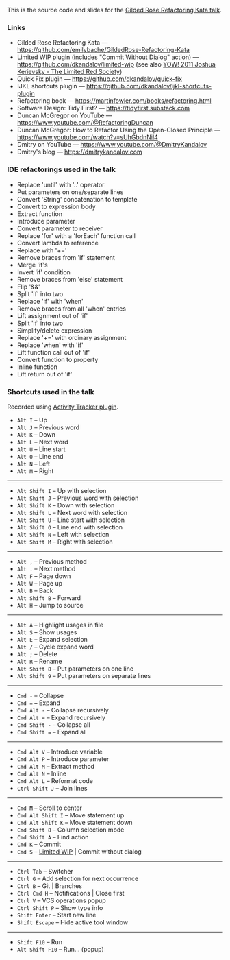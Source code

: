 This is the source code and slides for the [Gilded Rose Refactoring Kata talk](https://kotlinconf.com/speakers/9aa1160b-ce4f-4992-a1ad-b6da7d62c033).

### Links
- Gilded Rose Refactoring Kata — https://github.com/emilybache/GildedRose-Refactoring-Kata
- Limited WIP plugin (includes "Commit Without Dialog" action) — https://github.com/dkandalov/limited-wip (see also [YOW! 2011 Joshua Kerievsky - The Limited Red Society](https://www.youtube.com/watch?v=6u0GknnOLnc))
- Quick Fix plugin — https://github.com/dkandalov/quick-fix
- IJKL shortcuts plugin — https://github.com/dkandalov/ijkl-shortcuts-plugin
- Refactoring book — https://martinfowler.com/books/refactoring.html
- Software Design: Tidy First? — https://tidyfirst.substack.com
- Duncan McGregor on YouTube — https://www.youtube.com/@RefactoringDuncan
- Duncan McGregor: How to Refactor Using the Open-Closed Principle — https://www.youtube.com/watch?v=sUhGbdnNil4
- Dmitry on YouTube — https://www.youtube.com/@DmitryKandalov
- Dmitry's blog — https://dmitrykandalov.com


### IDE refactorings used in the talk

- Replace 'until' with '..' operator
- Put parameters on one/separate lines
- Convert 'String' concatenation to template
- Convert to expression body
- Extract function
- Introduce parameter
- Convert parameter to receiver
- Replace 'for' with a 'forEach' function call
- Convert lambda to reference
- Replace with '+='
- Remove braces from 'if' statement
- Merge 'if's
- Invert 'if' condition
- Remove braces from 'else' statement
- Flip '&&'
- Split 'if' into two
- Replace 'if' with 'when'
- Remove braces from all 'when' entries
- Lift assignment out of 'if'
- Split 'if' into two
- Simplify/delete expression
- Replace '+=' with ordinary assignment
- Replace 'when' with 'if'
- Lift function call out of 'if'
- Convert function to property
- Inline function
- Lift return out of 'if'


### Shortcuts used in the talk

Recorded using [Activity Tracker plugin](https://github.com/dkandalov/activity-tracker).

- `Alt I` – Up
- `Alt J` – Previous word
- `Alt K` – Down
- `Alt L` – Next word
- `Alt U` – Line start
- `Alt O` – Line end
- `Alt N` – Left
- `Alt M` – Right

-----

- `Alt Shift I` – Up with selection
- `Alt Shift J` – Previous word with selection
- `Alt Shift K` – Down with selection
- `Alt Shift L` – Next word with selection
- `Alt Shift U` – Line start with selection
- `Alt Shift O` – Line end with selection
- `Alt Shift N` – Left with selection
- `Alt Shift M` – Right with selection

-----

- `Alt ,` – Previous method
- `Alt .` – Next method
- `Alt F` – Page down
- `Alt W` – Page up
- `Alt B` – Back
- `Alt Shift B` – Forward
- `Alt H` – Jump to source

-----

- `Alt A` – Highlight usages in file
- `Alt S` – Show usages
- `Alt E` – Expand selection
- `Alt /` – Cycle expand word
- `Alt ;` – Delete
- `Alt R` – Rename
- `Alt Shift 8` – Put parameters on one line
- `Alt Shift 9` – Put parameters on separate lines

-----

- `Cmd -` – Collapse
- `Cmd =` – Expand
- `Cmd Alt -` – Collapse recursively
- `Cmd Alt =` – Expand recursively
- `Cmd Shift -` – Collapse all
- `Cmd Shift =` – Expand all

-----

- `Cmd Alt V` – Introduce variable
- `Cmd Alt P` – Introduce parameter
- `Cmd Alt M` – Extract method
- `Cmd Alt N` – Inline
- `Cmd Alt L` – Reformat code
- `Ctrl Shift J` – Join lines

-----

- `Cmd M` – Scroll to center
- `Cmd Alt Shift I` – Move statement up
- `Cmd Alt Shift K` – Move statement down
- `Cmd Shift 8` – Column selection mode
- `Cmd Shift A` – Find action
- `Cmd K` – Commit
- `Cmd S` – [Limited WIP](https://github.com/dkandalov/limited-wip) | Commit without dialog

-----

- `Ctrl Tab` – Switcher
- `Ctrl G` – Add selection for next occurrence
- `Ctrl B` – Git | Branches
- `Ctrl Cmd H` – Notifications | Close first
- `Ctrl V` – VCS operations popup
- `Ctrl Shift P` – Show type info
- `Shift Enter` – Start new line
- `Shift Escape` – Hide active tool window

-----

- `Shift F10` – Run
- `Alt Shift F10` – Run... (popup)
